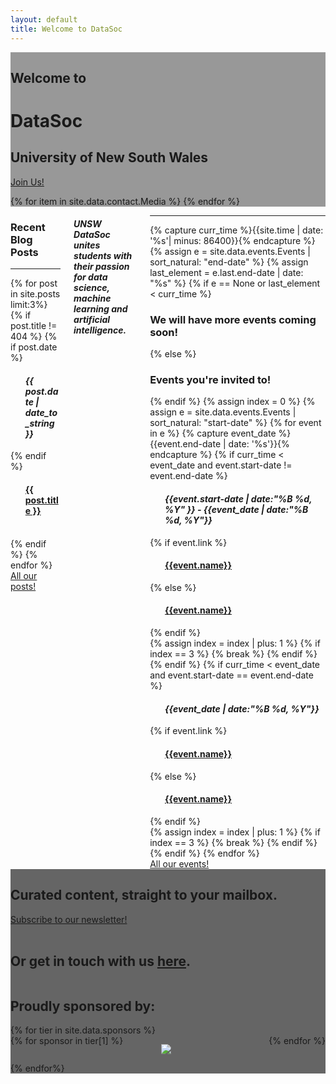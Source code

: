 ```yaml
---
layout: default
title: Welcome to DataSoc
---
```

<div class="pageloader"></div>
<div class="infraloader is-active"></div>        
<!-- Hero and Navbar -->
<div class="hero is-bold is-large" style="background-image: url('/assets/images/events/cover.jpg'); background-position: center center; background-attachment: fixed; background-size: cover;">
    <div class="hero-body" style=" background:rgba(0,0,0,0.4);">
        <div class="container">
            <div class="columns is-vcentered">
                <div class="column is-offset-8 is-hero-title ">
                    <h2 class="subtitle is-4 has-text-light">Welcome to</h2>
                    <h1 class="title is-1 is-bigger has-text-light">DataSoc</h1> 
                    <h2 class="subtitle is-4 has-text-light">University of New South Wales</h2>
                    <p class="">
                        <a href="https://forms.gle/hLDY7bAGa1H4CV348" class="button button-cta is-bold btn-align secondary-btn raised" target="blank">Join Us!</a>
                    </p>
                    <div class="social-links pt-5">
                        {% for item in site.data.contact.Media %}
                        <a href="{{ item.link }}"><span class="icon has-text-light "><i class="{{ item.img_class }}"></i></span></a>
                        {% endfor %}
                    </div>
                </div>
            </div>
        </div>
    </div>
</div>
<div class="hero is-medium">
    <div class="hero-body">
        <div class="columns is-vcentered">
            <div class="column is-4">
                <div class='box has-text-centered'>
                    <h3 class='title is-2'>Recent Blog Posts</h3>
                    <hr>
                    {% for post in site.posts limit:3%}
                    {% if post.title != 404 %}
                        {% if post.date %}<ol><h4 class='has-text-black'><b> <i>{{ post.date | date_to_string }}</i></b></h4></ol>{% endif %}
                        <ol><h4 class='subtitle is-4 has-text-black'><a href="{{ post.url }}">{{ post.title }}</a></h4></ol>
                        <br>
                    {% endif %}
                    {% endfor %}
                    <a href="blog/" class="button button-cta is-bold btn-align secondary-btn raised">All our posts!</a>
                </div>
            </div>
            <div class="column is-4 has-text-centered">
                <div class="columns">
                    <div class="column is-10 is-offset-1">
                        <h4 class="subtitle is-3 has-text-black"><i>UNSW DataSoc<br>unites students with their passion for data science, machine learning and artificial intelligence.</i></h4>
                    </div>
                </div>
            </div>
            <div class="column is-4">
                <div class='box has-text-centered'>
                    <hr style="border-radius: 5px;">
                        {% capture curr_time %}{{site.time | date: '%s'| minus: 86400}}{% endcapture %}
                        {% assign e = site.data.events.Events | sort_natural: "end-date" %}
                        {% assign last_element = e.last.end-date | date: "%s" %}
                        {% if e == None or last_element < curr_time %}
                            <h3 class="title is-1 "> We will have more events coming soon! </h3>
                        {% else %}
                            <h3 class='title is-2'>Events you're invited to!</h3>
                        {% endif %}
                        {% assign index = 0 %}
                        {% assign e = site.data.events.Events | sort_natural: "start-date" %}
                        {% for event in e %}
                            {% capture event_date %}{{event.end-date | date: '%s'}}{% endcapture %}
                            {% if curr_time < event_date and event.start-date != event.end-date %}
                                <ol><h4 class='has-text-black'><b><i>{{event.start-date | date:"%B %d, %Y" }} - {{event_date | date:"%B %d, %Y"}}</i></b></h4></ol>
                                {% if event.link %}
                                    <ol><h4 class='subtitle is-4 has-text-black'><a href="{{event.link}}" title="Sign up here!">{{event.name}}</a></h4></ol>
                                {% else %}
                                    <ol><h4 class='subtitle is-4 has-text-black'><a href="events/" title="Details coming soon!">{{event.name}}</a></h4></ol>
                                {% endif %}
                                <br>
                                {% assign index = index | plus: 1 %}
                                {% if index == 3 %}
                                    {% break %}
                                {% endif %}
                            {% endif %}
                            {% if curr_time < event_date and event.start-date == event.end-date %}
                                <ol><h4 class='has-text-black'><b><i>{{event_date | date:"%B %d, %Y"}}</i></b></h4></ol>
                                {% if event.link %}
                                    <ol><h4 class='subtitle is-4 has-text-black'><a href="{{event.link}}" title="Sign up here!">{{event.name}}</a></h4></ol>
                                {% else %}
                                    <ol><h4 class='subtitle is-4 has-text-black'><a href="events/" title="Details coming soon!">{{event.name}}</a></h4></ol>
                                {% endif %}
                                <br>
                                {% assign index = index | plus: 1 %}
                                {% if index == 3 %}
                                    {% break %}
                                {% endif %}
                            {% endif %}
                        {% endfor %}
                        <br>
                    <a href="events/" class="button button-cta is-bold btn-align secondary-btn raised">All our events!</a>
                </div>
            </div>
        </div>
    </div>
</div>
<div class="hero is-bold is-medium" style="background-image: url('/assets/images/events/2020/ibm.jpg'); background-position: center bottom; background-attachment: fixed; background-size: cover;">
    <div class="hero-body" style="background:rgba(0,0,0,0.6);">
        <div class="container">
            <div class="level">
                <div class="column is-6 is-hero-title">
                    <h2 class="subtitle is-4 has-text-white">Curated content, straight to your mailbox.</h2>
                    <a href="https://unswdata.us19.list-manage.com/subscribe/post?u=8dc568d0db37b26ed75ba4d94&amp;id=01f8128da2" class="button button-cta is-bold btn-align secondary-btn raised" target="blank">Subscribe to our newsletter!</a>
                    <br><br>
                    <h2 class="subtitle is-4 has-text-white">Or get in touch with us <a href="/contact/">here</a>.</h2>
                </div>
                <div class="column is-4">
                    <h2 class="subtitle is-4 has-text-white">Proudly sponsored by:</h2>
                    {% for tier in site.data.sponsors %}
                    <div class="columns is-gapless">
                        {% for sponsor in tier[1] %}
                        <div class="column">
                            <figure class="image is-256x256">
                                <a target="blank" href="{{ sponsor.link }}"><img src="{{ sponsor.icon }}"></a>
                            </figure>
                        </div>
                        {% endfor %}
                    </div>
                    {% endfor%}
                </div>
            </div>
        </div>
    </div>
</div>